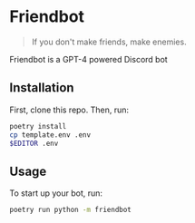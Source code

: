 # Friendbot

> If you don't make friends, make enemies.

Friendbot is a GPT-4 powered Discord bot

## Installation

First, clone this repo. Then, run:

```sh
poetry install
cp template.env .env
$EDITOR .env
```

## Usage

To start up your bot, run:

```sh
poetry run python -m friendbot
```
